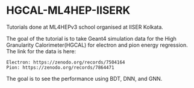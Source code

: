 # HGCAL-ML4HEP-IISERK
Tutorials done at ML4HEPv3 school organised at IISER Kolkata.

The goal of the tutorial is to take Geant4 simulation data for the High Granularity Calorimeter(HGCAL) for electron and pion 
energy regression. The link for the data is here: 

    Electron: https://zenodo.org/records/7504164
    Pion: https://zenodo.org/records/7864471

The goal is to see the performance using BDT, DNN, and GNN. 
